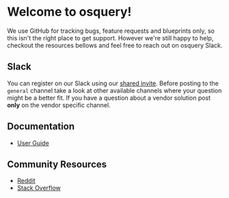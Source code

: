 # Welcome to osquery!

We use GitHub for tracking bugs, feature requests and blueprints only, so this isn't the right
place to get support. However we're still happy to help, checkout the resources bellows and feel
free to reach out on osquery Slack.

## Slack

You can register on our Slack using our [shared invite](https://join.slack.com/t/osquery/shared_invite/zt-h29zm0gk-s2DBtGUTW4CFel0f0IjTEw).
Before posting to the `general` channel take a look at other available channels where your question might be a better fit.
If you have a question about a vendor solution post **only** on the vendor specific channel.

## Documentation

* [User Guide](https://osquery.readthedocs.io/en/stable/)

## Community Resources

* [Reddit](https://www.reddit.com/r/osquery/)
* [Stack Overflow](https://stackoverflow.com/tags/osquery)
